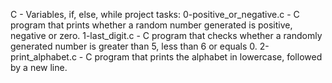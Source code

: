 C - Variables, if, else, while project tasks:
0-positive_or_negative.c - C program that prints whether a random number generated is positive, negative or zero.
1-last_digit.c - C program that checks whether a randomly generated number is greater than 5, less than 6 or equals 0.
2-print_alphabet.c - C program that prints the alphabet in lowercase, followed by a new line.

